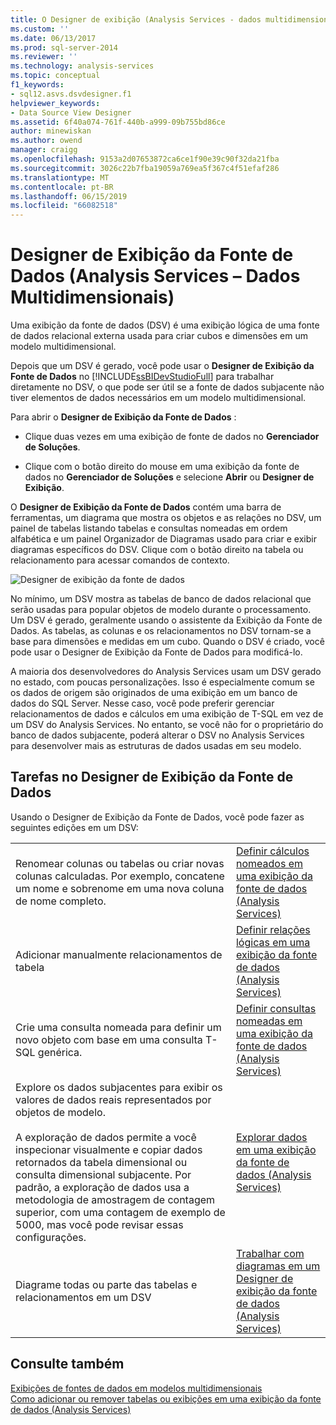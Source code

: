 ```yaml
---
title: O Designer de exibição (Analysis Services - dados multidimensionais) da fonte de dados | Microsoft Docs
ms.custom: ''
ms.date: 06/13/2017
ms.prod: sql-server-2014
ms.reviewer: ''
ms.technology: analysis-services
ms.topic: conceptual
f1_keywords:
- sql12.asvs.dsvdesigner.f1
helpviewer_keywords:
- Data Source View Designer
ms.assetid: 6f40a074-761f-440b-a999-09b755bd86ce
author: minewiskan
ms.author: owend
manager: craigg
ms.openlocfilehash: 9153a2d07653872ca6ce1f90e39c90f32da21fba
ms.sourcegitcommit: 3026c22b7fba19059a769ea5f367c4f51efaf286
ms.translationtype: MT
ms.contentlocale: pt-BR
ms.lasthandoff: 06/15/2019
ms.locfileid: "66082518"
---
```

# <a name="data-source-view-designer-analysis-services---multidimensional-data"></a>Designer de Exibição da Fonte de Dados (Analysis Services – Dados Multidimensionais)
  Uma exibição da fonte de dados (DSV) é uma exibição lógica de uma fonte de dados relacional externa usada para criar cubos e dimensões em um modelo multidimensional.  
  
 Depois que um DSV é gerado, você pode usar o **Designer de Exibição da Fonte de Dados** no [!INCLUDE[ssBIDevStudioFull](../includes/ssbidevstudiofull-md.md)] para trabalhar diretamente no DSV, o que pode ser útil se a fonte de dados subjacente não tiver elementos de dados necessários em um modelo multidimensional.  
  
 Para abrir o **Designer de Exibição da Fonte de Dados** :  
  
-   Clique duas vezes em uma exibição de fonte de dados no **Gerenciador de Soluções**.  
  
-   Clique com o botão direito do mouse em uma exibição da fonte de dados no **Gerenciador de Soluções** e selecione **Abrir** ou **Designer de Exibição**.  
  
 O **Designer de Exibição da Fonte de Dados** contém uma barra de ferramentas, um diagrama que mostra os objetos e as relações no DSV, um painel de tabelas listando tabelas e consultas nomeadas em ordem alfabética e um painel Organizador de Diagramas usado para criar e exibir diagramas específicos do DSV. Clique com o botão direito na tabela ou relacionamento para acessar comandos de contexto.  
  
 ![Designer de exibição da fonte de dados](media/ssas-dsvdesigner.PNG "Designer de exibição da fonte de dados")  
  
 No mínimo, um DSV mostra as tabelas de banco de dados relacional que serão usadas para popular objetos de modelo durante o processamento. Um DSV é gerado, geralmente usando o assistente da Exibição da Fonte de Dados. As tabelas, as colunas e os relacionamentos no DSV tornam-se a base para dimensões e medidas em um cubo. Quando o DSV é criado, você pode usar o Designer de Exibição da Fonte de Dados para modificá-lo.  
  
 A maioria dos desenvolvedores do Analysis Services usam um DSV gerado no estado, com poucas personalizações. Isso é especialmente comum se os dados de origem são originados de uma exibição em um banco de dados do SQL Server. Nesse caso, você pode preferir gerenciar relacionamentos de dados e cálculos em uma exibição de T-SQL em vez de um DSV do Analysis Services. No entanto, se você não for o proprietário do banco de dados subjacente, poderá alterar o DSV no Analysis Services para desenvolver mais as estruturas de dados usadas em seu modelo.  
  
## <a name="tasks-in-data-source-view-designer"></a>Tarefas no Designer de Exibição da Fonte de Dados  
 Usando o Designer de Exibição da Fonte de Dados, você pode fazer as seguintes edições em um DSV:  
  
|||  
|-|-|  
|Renomear colunas ou tabelas ou criar novas colunas calculadas. Por exemplo, concatene um nome e sobrenome em uma nova coluna de nome completo.|[Definir cálculos nomeados em uma exibição da fonte de dados &#40;Analysis Services&#41;](multidimensional-models/define-named-calculations-in-a-data-source-view-analysis-services.md)|  
|Adicionar manualmente relacionamentos de tabela|[Definir relações lógicas em uma exibição da fonte de dados &#40;Analysis Services&#41;](multidimensional-models/define-logical-relationships-in-a-data-source-view-analysis-services.md)|  
|Crie uma consulta nomeada para definir um novo objeto com base em uma consulta T-SQL genérica.|[Definir consultas nomeadas em uma exibição da fonte de dados &#40;Analysis Services&#41;](multidimensional-models/define-named-queries-in-a-data-source-view-analysis-services.md)|  
|Explore os dados subjacentes para exibir os valores de dados reais representados por objetos de modelo.<br /><br /> A exploração de dados permite a você inspecionar visualmente e copiar dados retornados da tabela dimensional ou consulta dimensional subjacente. Por padrão, a exploração de dados usa a metodologia de amostragem de contagem superior, com uma contagem de exemplo de 5000, mas você pode revisar essas configurações.|[Explorar dados em uma exibição da fonte de dados &#40;Analysis Services&#41;](multidimensional-models/explore-data-in-a-data-source-view-analysis-services.md)|  
|Diagrame todas ou parte das tabelas e relacionamentos em um DSV|[Trabalhar com diagramas em um Designer de exibição da fonte de dados &#40;Analysis Services&#41;](multidimensional-models/work-with-diagrams-in-data-source-view-designer-analysis-services.md)|  
  
## <a name="see-also"></a>Consulte também  
 [Exibições de fontes de dados em modelos multidimensionais](multidimensional-models/data-source-views-in-multidimensional-models.md)   
 [Como adicionar ou remover tabelas ou exibições em uma exibição da fonte de dados &#40;Analysis Services&#41;](multidimensional-models/adding-or-removing-tables-or-views-in-a-data-source-view-analysis-services.md)  
  
  

